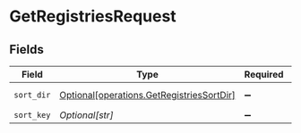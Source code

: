 # GetRegistriesRequest


## Fields

| Field                                                                                            | Type                                                                                             | Required                                                                                         | Description                                                                                      |
| ------------------------------------------------------------------------------------------------ | ------------------------------------------------------------------------------------------------ | ------------------------------------------------------------------------------------------------ | ------------------------------------------------------------------------------------------------ |
| `sort_dir`                                                                                       | [Optional[operations.GetRegistriesSortDir]](undefined/models/operations/getregistriessortdir.md) | :heavy_minus_sign:                                                                               | sorting direction                                                                                |
| `sort_key`                                                                                       | *Optional[str]*                                                                                  | :heavy_minus_sign:                                                                               | sort key                                                                                         |